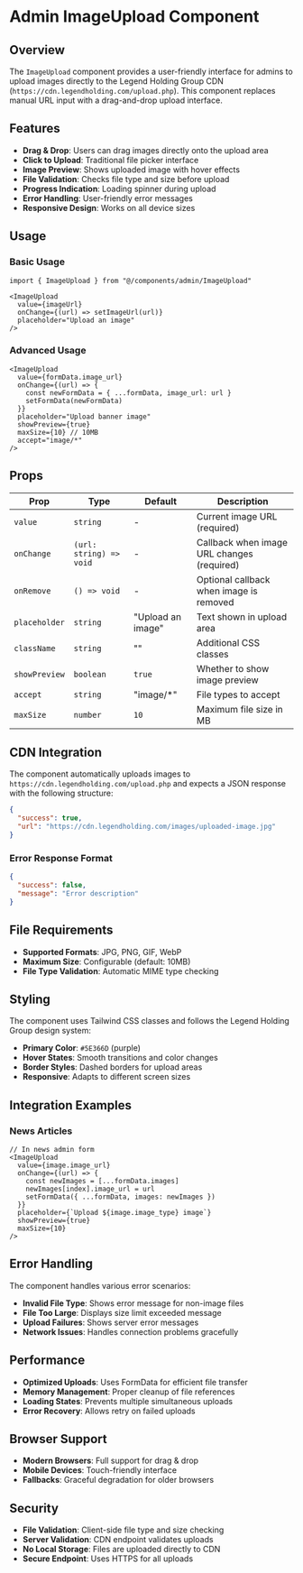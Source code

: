 # Admin ImageUpload Component

## Overview

The `ImageUpload` component provides a user-friendly interface for admins to upload images directly to the Legend Holding Group CDN (`https://cdn.legendholding.com/upload.php`). This component replaces manual URL input with a drag-and-drop upload interface.

## Features

- **Drag & Drop**: Users can drag images directly onto the upload area
- **Click to Upload**: Traditional file picker interface
- **Image Preview**: Shows uploaded image with hover effects
- **File Validation**: Checks file type and size before upload
- **Progress Indication**: Loading spinner during upload
- **Error Handling**: User-friendly error messages
- **Responsive Design**: Works on all device sizes

## Usage

### Basic Usage

```tsx
import { ImageUpload } from "@/components/admin/ImageUpload"

<ImageUpload
  value={imageUrl}
  onChange={(url) => setImageUrl(url)}
  placeholder="Upload an image"
/>
```

### Advanced Usage

```tsx
<ImageUpload
  value={formData.image_url}
  onChange={(url) => {
    const newFormData = { ...formData, image_url: url }
    setFormData(newFormData)
  }}
  placeholder="Upload banner image"
  showPreview={true}
  maxSize={10} // 10MB
  accept="image/*"
/>
```

## Props

| Prop | Type | Default | Description |
|------|------|---------|-------------|
| `value` | `string` | - | Current image URL (required) |
| `onChange` | `(url: string) => void` | - | Callback when image URL changes (required) |
| `onRemove` | `() => void` | - | Optional callback when image is removed |
| `placeholder` | `string` | "Upload an image" | Text shown in upload area |
| `className` | `string` | "" | Additional CSS classes |
| `showPreview` | `boolean` | `true` | Whether to show image preview |
| `accept` | `string` | "image/*" | File types to accept |
| `maxSize` | `number` | `10` | Maximum file size in MB |

## CDN Integration

The component automatically uploads images to `https://cdn.legendholding.com/upload.php` and expects a JSON response with the following structure:

```json
{
  "success": true,
  "url": "https://cdn.legendholding.com/images/uploaded-image.jpg"
}
```

### Error Response Format

```json
{
  "success": false,
  "message": "Error description"
}
```

## File Requirements

- **Supported Formats**: JPG, PNG, GIF, WebP
- **Maximum Size**: Configurable (default: 10MB)
- **File Type Validation**: Automatic MIME type checking

## Styling

The component uses Tailwind CSS classes and follows the Legend Holding Group design system:

- **Primary Color**: `#5E366D` (purple)
- **Hover States**: Smooth transitions and color changes
- **Border Styles**: Dashed borders for upload areas
- **Responsive**: Adapts to different screen sizes

## Integration Examples

### News Articles

```tsx
// In news admin form
<ImageUpload
  value={image.image_url}
  onChange={(url) => {
    const newImages = [...formData.images]
    newImages[index].image_url = url
    setFormData({ ...formData, images: newImages })
  }}
  placeholder={`Upload ${image.image_type} image`}
  showPreview={true}
  maxSize={10}
/>
```



## Error Handling

The component handles various error scenarios:

- **Invalid File Type**: Shows error message for non-image files
- **File Too Large**: Displays size limit exceeded message
- **Upload Failures**: Shows server error messages
- **Network Issues**: Handles connection problems gracefully

## Performance

- **Optimized Uploads**: Uses FormData for efficient file transfer
- **Memory Management**: Proper cleanup of file references
- **Loading States**: Prevents multiple simultaneous uploads
- **Error Recovery**: Allows retry on failed uploads

## Browser Support

- **Modern Browsers**: Full support for drag & drop
- **Mobile Devices**: Touch-friendly interface
- **Fallbacks**: Graceful degradation for older browsers

## Security

- **File Validation**: Client-side file type and size checking
- **Server Validation**: CDN endpoint validates uploads
- **No Local Storage**: Files are uploaded directly to CDN
- **Secure Endpoint**: Uses HTTPS for all uploads
